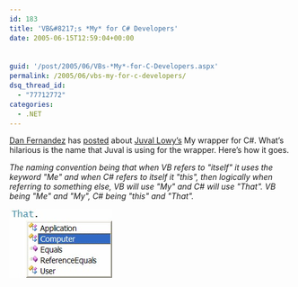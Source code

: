 ```yaml
---
id: 183
title: 'VB&#8217;s *My* for C# Developers'
date: 2005-06-15T12:59:04+00:00


guid: '/post/2005/06/VBs-*My*-for-C-Developers.aspx'
permalink: /2005/06/vbs-my-for-c-developers/
dsq_thread_id:
  - "77712772"
categories:
  - .NET
---
```

<p><a href="http://blogs.msdn.com/danielfe">Dan Fernandez</a> has <a href="http://blogs.msdn.com/danielfe/archive/2005/06/14/429092.aspx">posted</a> about <a href="http://www.longhornblogs.com/jlowy/">Juval Lowy&rsquo;s</a> My wrapper for C#. What&rsquo;s hilarious is the name that Juval is using for the wrapper. Here&rsquo;s how it goes.</p>
<p><em>The naming convention being that when VB refers to "itself" it uses the keyword "Me" and when C# refers to itself it "this", then logically when referring to something else, VB will use "My" and C# will use "That". VB being "Me" and "My", C# being "this" and "That".</em></p>
<p><img height="123" alt="That" src="/wp-content/uploads/contentbinary/05_2D06_2D15_2DThat.jpg" width="183" border="0" /></p>